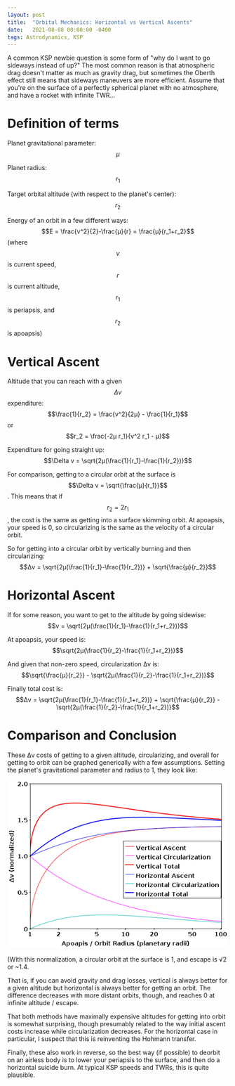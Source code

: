 ```yaml
---
layout: post
title:  "Orbital Mechanics: Horizontal vs Vertical Ascents"
date:   2021-08-08 00:00:00 -0400
tags: Astrodynamics, KSP
---
```

<script type="text/javascript" async
  src="https://cdnjs.cloudflare.com/ajax/libs/mathjax/2.7.4/MathJax.js?config=TeX-MML-AM_CHTML">
</script>

A common KSP newbie question is some form of "why do I want to go sideways instead of up?" The most common reason is that atmospheric drag doesn't matter as much as gravity drag, but sometimes the Oberth effect still means that sideways maneuvers are more efficient. Assume that you're on the surface of a perfectly spherical planet with no atmosphere, and have a rocket with infinite TWR...

# Definition of terms
Planet gravitational parameter: $$μ$$

Planet radius: $$r_1$$

Target orbital altitude (with respect to the planet's center): $$r_2$$

Energy of an orbit in a few different ways: $$E = \frac{v^2}{2}-\frac{μ}{r} = \frac{μ}{r_1+r_2}$$ (where $$v$$ is current speed, $$r$$ is current altitude, $$r_1$$ is periapsis, and $$r_2$$ is apoapsis)

# Vertical Ascent
Altitude that you can reach with a given $$\Delta v$$ expenditure:
$$\frac{1}{r_2} = \frac{v^2}{2μ} - \frac{1}{r_1}$$ or $$r_2 = \frac{-2μ r_1}{v^2 r_1 - μ}$$

Expenditure for going straight up:
$$\Delta v = \sqrt{2μ(\frac{1}{r_1}-\frac{1}{r_2})}$$

For comparison, getting to a circular orbit at the surface is
$$\Delta v = \sqrt{\frac{μ}{r_1}}$$. This means that if $$r_2 = 2 r_1$$, the cost is the same as getting into a surface skimming orbit. At apoapsis, your speed is 0, so circularizing is the same as the velocity of a circular orbit. 

So for getting into a circular orbit by vertically burning and then circularizing: $$Δv = \sqrt{2μ(\frac{1}{r_1}-\frac{1}{r_2})} + \sqrt{\frac{μ}{r_2}}$$

# Horizontal Ascent
If for some reason, you want to get to the altitude by going sidewise: $$v = \sqrt{2μ(\frac{1}{r_1}-\frac{1}{r_1+r_2})}$$

At apoapsis, your speed is: $$\sqrt{2μ(\frac{1}{r_2}-\frac{1}{r_1+r_2})}$$

And given that non-zero speed, circularization Δv is: $$\sqrt{\frac{μ}{r_2}} - \sqrt{2μ(\frac{1}{r_2}-\frac{1}{r_1+r_2})}$$

Finally total cost is: $$Δv = \sqrt{2μ(\frac{1}{r_1}-\frac{1}{r_1+r_2})} + \sqrt{\frac{μ}{r_2}} - \sqrt{2μ(\frac{1}{r_2}-\frac{1}{r_1+r_2})}$$

# Comparison and Conclusion
These Δv costs of getting to a given altitude, circularizing, and overall for getting to orbit can be graphed generically with a few assumptions. Setting the planet's gravitational parameter and radius to 1, they look like:

![Graph of Δv vs apoapsis for horizontal vs vertical ascents into a circular orbit at a given altitude. Δv has been normalized so that a circular orbit at 1 planetary radius is 1.0 and escape is √2 or about 1.4.](/images/ascents.png)

(With this normalization, a circular orbit at the surface is 1, and escape is √2 or ~1.4.

That is, if you can avoid gravity and drag losses, vertical is always better for a given altitude but horizontal is always better for getting an orbit. The difference decreases with more distant orbits, though, and reaches 0 at infinite altitude / escape.

That both methods have maximally expensive altitudes for getting into orbit is somewhat surprising, though presumably related to the way initial ascent costs increase while circularization decreases. For the horizontal case in particular, I suspect that this is reinventing the Hohmann transfer.

Finally, these also work in reverse, so the best way (if possible) to deorbit on an airless body is to lower your periapsis to the surface, and then do a horizontal suicide burn. At typical KSP speeds and TWRs, this is quite plausible.
